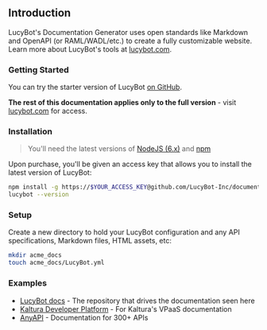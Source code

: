 ## Introduction

LucyBot's Documentation Generator uses open standards like Markdown and
OpenAPI (or RAML/WADL/etc.) to create a fully customizable website.
Learn more about LucyBot's tools at [lucybot.com](http://lucybot.com).

### Getting Started
You can try the starter version of LucyBot [on GitHub](https://github.com/LucyBot-Inc/documentation-starter).

**The rest of this documentation applies only to the full version** - visit
[lucybot.com](http://lucybot.com) for access.

### Installation
> You'll need the latest versions of
> [NodeJS (6.x)](https://nodejs.org/en/download/) and
> [npm](http://blog.npmjs.org/post/85484771375/how-to-install-npm)

Upon purchase, you'll be given an access key that allows you to install the latest
version of LucyBot:

```bash
npm install -g https://$YOUR_ACCESS_KEY@github.com/LucyBot-Inc/documentation-generator#v3.1.0
lucybot --version
```

### Setup
Create a new directory to hold your LucyBot configuration and any API specifications,
Markdown files, HTML assets, etc:

```bash
mkdir acme_docs
touch acme_docs/LucyBot.yml
```

### Examples
* [LucyBot docs](https://github.com/LucyBot-Inc/lucybot-docs) - The repository that drives the documentation seen here
* [Kaltura Developer Platform](https://github.com/kaltura/developer-platform) - For Kaltura's VPaaS documentation
* [AnyAPI](https://github.com/LucyBot-Inc/AnyAPI) - Documentation for 300+ APIs
